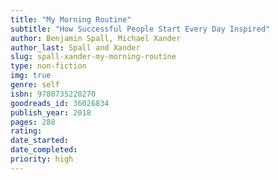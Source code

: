 ```yaml
---
title: "My Morning Routine"
subtitle: "How Successful People Start Every Day Inspired"
author: Benjamin Spall, Michael Xander
author_last: Spall and Xander
slug: spall-xander-my-morning-routine
type: non-fiction
img: true
genre: self
isbn: 9780735220270
goodreads_id: 36026834
publish_year: 2018
pages: 288
rating: 
date_started:
date_completed:
priority: high
---
```

